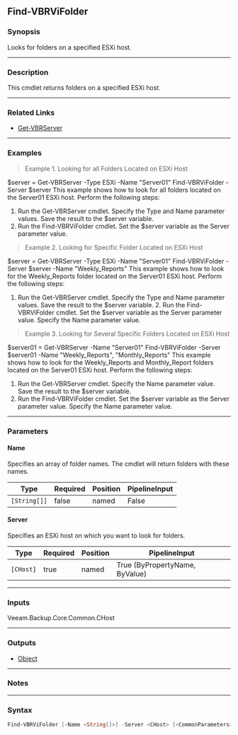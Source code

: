 Find-VBRViFolder
----------------

### Synopsis
Looks for folders on a specified ESXi host.

---

### Description

This cmdlet returns folders on a specified ESXi host.

---

### Related Links
* [Get-VBRServer](Get-VBRServer)

---

### Examples
> Example 1. Looking for all Folders Located on ESXi Host

$server = Get-VBRServer -Type ESXi -Name "Server01"
Find-VBRViFolder -Server $server
This example shows how to look for all folders located on the Server01 ESXi host.
Perform the following steps:
1. Run the Get-VBRServer cmdlet. Specify the Type and Name parameter values. Save the result to the $server variable.
2. Run the Find-VBRViFolder cmdlet. Set the $server variable as the Server parameter value.
> Example 2. Looking for Specific Folder Located on ESXi Host

$server = Get-VBRServer -Type ESXi -Name "Server01"
Find-VBRViFolder -Server $server -Name "Weekly_Reports"
This example shows how to look for the Weekly_Reports folder located on the Server01 ESXi host.
Perform the following steps:
1. Run the Get-VBRServer cmdlet. Specify the Type and Name parameter values. Save the result to the $server variable.  2. Run the Find-VBRViFolder cmdlet. Set the $server variable as the Server parameter value. Specify the Name parameter value.
> Example 3. Looking for Several Specific Folders Located on ESXi Host

$server01 = Get-VBRServer -Name "Server01"
Find-VBRViFolder -Server $server01 -Name "Weekly_Reports", "Monthly_Reports"
This example shows how to look for the Weekly_Reports and Monthly_Report folders located on the Server01 ESXi host.
Perform the following steps:
1. Run the Get-VBRServer cmdlet. Specify the Name parameter value. Save the result to the $server variable.
2. Run the Find-VBRViFolder cmdlet. Set the $server variable as the Server parameter value. Specify the Name parameter value.

---

### Parameters
#### **Name**
Specifies an array of folder names. The cmdlet will return folders with these names.

|Type        |Required|Position|PipelineInput|
|------------|--------|--------|-------------|
|`[String[]]`|false   |named   |False        |

#### **Server**
Specifies an ESXi host on which you want to look for folders.

|Type     |Required|Position|PipelineInput                 |
|---------|--------|--------|------------------------------|
|`[CHost]`|true    |named   |True (ByPropertyName, ByValue)|

---

### Inputs
Veeam.Backup.Core.Common.CHost

---

### Outputs
* [Object](https://learn.microsoft.com/en-us/dotnet/api/System.Object)

---

### Notes

---

### Syntax
```PowerShell
Find-VBRViFolder [-Name <String[]>] -Server <CHost> [<CommonParameters>]
```
